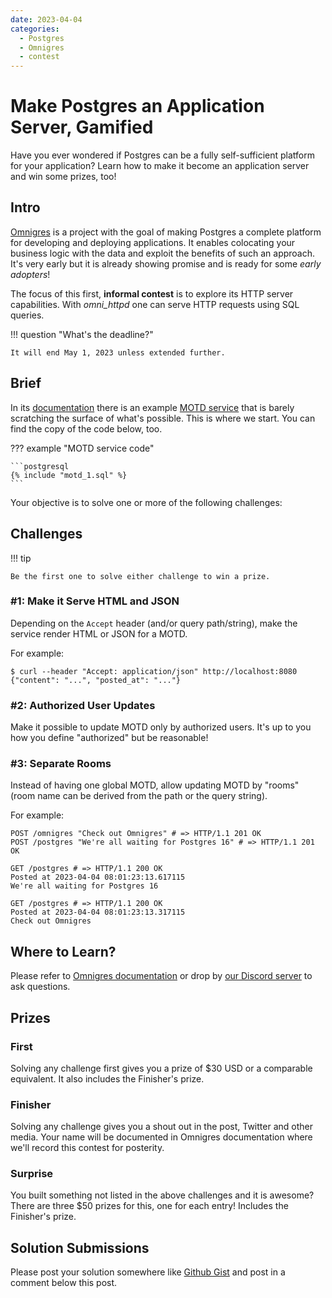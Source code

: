 ```yaml
---
date: 2023-04-04
categories:
  - Postgres
  - Omnigres
  - contest
---
```


# Make Postgres an Application Server, Gamified

Have you ever wondered if Postgres can be a fully self-sufficient platform for your
application? Learn how to make it become an application server and win some prizes, too!

<!-- more -->

## Intro

[Omnigres](https://github.com/omnigres/omnigres) is a project with the goal of making Postgres
a complete platform for developing and deploying applications. It enables colocating your business
logic with the data and exploit the benefits of such an approach. It's very early but it is already
showing promise and is ready for some _early adopters_!

The focus of this first, __informal contest__ is to explore its HTTP server
capabilities. With _omni_httpd_ one can serve HTTP requests using SQL queries.

!!! question "What's the deadline?"

    It will end May 1, 2023 unless extended further.

## Brief 

In its [documentation](https://docs.omnigres.org/) there is an example [MOTD service](https://docs.omnigres.org/examples/motd/)
that is barely scratching the surface of what's possible. This is where we start. You can find the copy of the code below, too.

??? example "MOTD service code"

    ```postgresql
    {% include "motd_1.sql" %}
    ```

Your objective is to solve one or more of the following challenges:

## Challenges

!!! tip

    Be the first one to solve either challenge to win a prize.

### #1: Make it Serve HTML and JSON

Depending on the `Accept` header (and/or query path/string), make the service render HTML or JSON for a MOTD.

For example:

```
$ curl --header "Accept: application/json" http://localhost:8080
{"content": "...", "posted_at": "..."}
```

### #2: Authorized User Updates

Make it possible to update MOTD only by authorized users. It's up to you how you define "authorized" but be reasonable!

### #3: Separate Rooms

Instead of having one global MOTD, allow updating MOTD by "rooms" (room name can be derived from the path or the query string).

For example: 

```
POST /omnigres "Check out Omnigres" # => HTTP/1.1 201 OK
POST /postgres "We're all waiting for Postgres 16" # => HTTP/1.1 201 OK

GET /postgres # => HTTP/1.1 200 OK
Posted at 2023-04-04 08:01:23:13.617115
We're all waiting for Postgres 16

GET /postgres # => HTTP/1.1 200 OK
Posted at 2023-04-04 08:01:23:13.317115
Check out Omnigres
```

## Where to Learn?

Please refer to [Omnigres documentation](https://docs.omnigres.org) or drop by
[our Discord server](https://discord.gg/Jghrq588qS) to ask questions.

## Prizes

### First 

Solving any challenge first gives you a prize of $30 USD or a comparable equivalent.
It also includes the Finisher's prize.

### Finisher

Solving any challenge gives you a shout out in the post, Twitter and other media. Your name
will be documented in Omnigres documentation where we'll record this contest for posterity.

### Surprise

You built something not listed in the above challenges and it is awesome? There are three $50 prizes for this,
one for each entry! Includes the Finisher's prize.

## Solution Submissions

Please post your solution somewhere like [Github Gist](https://gist.github.com/) and post in a comment below this post.
